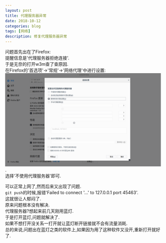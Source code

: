 ```yaml
---
layout: post
title: 代理服务器异常
date: 2018-10-12
categories: blog
tags: [网络]
description: 修复代理服务器异常
---
```


问题首先出在了Firefox:  
提醒信息是'代理服务器拒绝连接'.  
于是无奈的打开w3m查了查原因.  
在Firefox的'首选项'->'常规'->'网络代理'中进行设置:  
![firefox](/post-img/2018-10-12-ff.png).  
选择'不使用代理服务器'即可.  

可以正常上网了,然而后来又出现了问题.  
`git push`的时候,报错'Failed to connect '...' to 127.0.0.1 port 45463'.  
这就很让人郁闷了.  
原来问题根本没有解决.  
代理服务器?想起来前几天刚用蓝灯.  
于是打开蓝灯,问题就解决了.  
如果不想打开没关系一打开就让蓝灯断开链接就不会有流量消耗.  
总的来说,问题出在蓝灯之类的软件上,如果因为用了这种软件又没开,重新打开就好了.  
